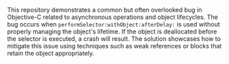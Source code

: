 This repository demonstrates a common but often overlooked bug in Objective-C related to asynchronous operations and object lifecycles.  The bug occurs when `performSelector:withObject:afterDelay:` is used without properly managing the object's lifetime. If the object is deallocated before the selector is executed, a crash will result. The solution showcases how to mitigate this issue using techniques such as weak references or blocks that retain the object appropriately.